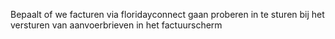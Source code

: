 Bepaalt of we facturen via floridayconnect gaan proberen in te sturen bij het versturen van aanvoerbrieven in het factuurscherm
